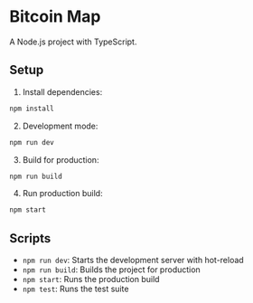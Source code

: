 # Bitcoin Map

A Node.js project with TypeScript.

## Setup

1. Install dependencies:

```bash
npm install
```

2. Development mode:

```bash
npm run dev
```

3. Build for production:

```bash
npm run build
```

4. Run production build:

```bash
npm start
```

## Scripts

- `npm run dev`: Starts the development server with hot-reload
- `npm run build`: Builds the project for production
- `npm start`: Runs the production build
- `npm test`: Runs the test suite
